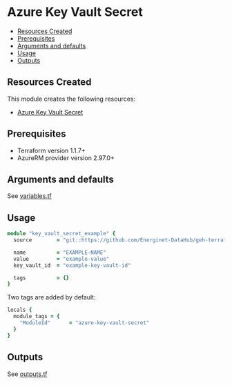 # Azure Key Vault Secret

- [Resources Created](#resources-created)
- [Prerequisites](#prerequisites)
- [Arguments and defaults](#arguments-and-defaults)
- [Usage](#usage)
- [Outputs](#outputs)

## Resources Created

This module creates the following resources:

- [Azure Key Vault Secret](https://registry.terraform.io/providers/hashicorp/azurerm/latest/docs/resources/key_vault_secret)

## Prerequisites

- Terraform version 1.1.7+
- AzureRM provider version 2.97.0+

## Arguments and defaults

See [variables.tf](./variables.tf)

## Usage

```ruby
module "key_vault_secret_example" {
  source        = "git::https://github.com/Energinet-DataHub/geh-terraform-modules.git//azure/key-vault-secret?ref=6.0.0"

  name          = "EXAMPLE-NAME"
  value         = "example-value"
  key_vault_id  = "example-key-vault-id"

  tags          = {}
}
```

Two tags are added by default:

```ruby
locals {
  module_tags = {
    "ModuleId"      = "azure-key-vault-secret"
  }
}
```

## Outputs

See [outputs.tf](./outputs.tf)
